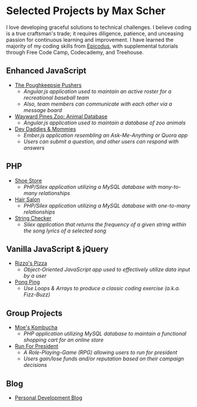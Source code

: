 # Selected Projects by Max Scher

I love developing graceful solutions to technical challenges. I believe coding is a true craftsman's trade; it requires diligence, patience, and unceasing passion for continuous learning and improvement. I have learned the majority of my coding skills from [Epicodus](www.epicodus.com), with supplemental tutorials through Free Code Camp, Codecademy, and Treehouse.

## Enhanced JavaScript
* [The Poughkeepsie Pushers](https://github.com/maxobaxo/js-poughkeepsie-pushers)
  * _Angular.js application used to maintain an active roster for a recreational baseball team_
  * _Also, team members can communicate with each other via a message board_
* [Wayward Pines Zoo: Animal Database](https://github.com/maxobaxo/js-zoo-db)
  * _Angular.js application used to maintain a database of zoo animals_
* [Dev Daddies & Mommies](https://github.com/maxobaxo/js-ama)
  * _Ember.js application resembling an Ask-Me-Anything or Quora app_
  * _Users can submit a question, and other users can respond with answers_

## PHP
* [Shoe Store](https://github.com/maxobaxo/shoes)
  * _PHP/Silex application utilizing a MySQL database with many-to-many relationships_
* [Hair Salon](https://github.com/maxobaxo/hair-salon)
  * _PHP/Silex application utilizing a MySQL database with one-to-many relationships_
* [String Checker](https://github.com/maxobaxo/word-frequency)
  * _Silex application that returns the frequency of a given string within the song lyrics of a selected song_

## Vanilla JavaScript & jQuery
* [Rizzo's Pizza](https://github.com/maxobaxo/order-pizza)
  * _Object-Oriented JavaScript app used to effectively utilize data input by a user_
* [Pong Ping](https://github.com/maxobaxo/ping-pong)
  * _Use Loops & Arrays to produce a classic coding exercise (a.k.a. Fizz-Buzz)_

## Group Projects
* [Moe's Kombucha](https://github.com/maxobaxo/moes)
  * _PHP application utilizing MySQL database to maintain a functional shopping cart for an online store_
* [Run For President](https://github.com/maxobaxo/run4prez)
  * _A Role-Playing-Game (RPG) allowing users to run for president_
  * _Users gain/lose funds and/or reputation based on their campaign decisions_

 ## Blog
 * [Personal Development Blog](https://maxobaxo.com)
